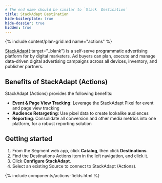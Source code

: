 ```yaml
---
# The end name should be similar to `Slack  Destination`
title: StackAdapt Destination
hide-boilerplate: true
hide-dossier: true
hidden: true
---
```


<!-- This template is meant for Actions-based destinations that do not have an existing Classic or non-Actions-based version. For Actions Destinations that are a new version of a classic destination, see the doc-template-update.md template. -->

{% include content/plan-grid.md name="actions" %}

<!-- Include a brief description of the destination here, along with a link to your website. -->

<!-- In the section below, explain the value of this actions-based destination. If you don't have a classic version of the destination, remove this section. -->
[StackAdapt](https://www.stackadapt.com){:target="_blank"} is a self-serve programmatic advertising platform for by digital marketers. Ad buyers can plan, execute and manage data-driven digital advertising campaigns across all devices, inventory, and publisher partners.

## Benefits of StackAdapt (Actions)

StackAdapt (Actions) provides the following benefits:

- **Event & Page View Tracking**: Leverage the StackAdapt Pixel for event and page view tracking
- **Audience Retargeting**: Use pixel data to create lookalike audiences
- **Reporting**: Consolidate all conversion and other media metrics into one platform, for a robust reporting solution

<!-- The section below explains how to enable and configure the destination. Include any configuration steps not captured below. For example, obtaining an API key from your platform and any configuration steps required to connect to the destination. -->

## Getting started

1. From the Segment web app, click **Catalog**, then click **Destinations**.
2. Find the Destinations Actions item in the left navigation, and click it.
3. Click **Configure StackAdapt**.
4. Select an existing Source to connect to StackAdapt (Actions).

<!-- The line below renders a table of connection settings (if applicable), Pre-built Mappings, and available actions. -->

{% include components/actions-fields.html %}

<!--
Additional Context

Include additional information that you think will be useful to the user here. For information that is specific to an individual mapping, please add that as a comment so that the Segment docs team can include it in the auto-generated content for that mapping.
-->
